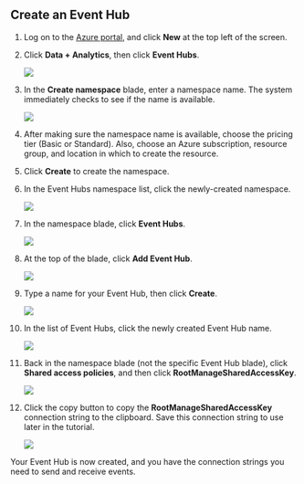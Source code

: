 ## <a name="create-an-event-hub"></a>Create an Event Hub

1. Log on to the [Azure portal][], and click **New** at the top left of the screen.

2. Click **Data + Analytics**, then click **Event Hubs**.

    ![](./media/event-hubs-create-event-hub/create-event-hub9.png)

3. In the **Create namespace** blade, enter a namespace name. The system immediately checks to see if the name is available.

    ![](./media/event-hubs-create-event-hub/create-event-hub1.png)

4. After making sure the namespace name is available, choose the pricing tier (Basic or Standard). Also, choose an Azure subscription, resource group, and location in which to create the resource. 

2. Click **Create** to create the namespace.

6. In the Event Hubs namespace list, click the newly-created namespace.      

    ![](./media/event-hubs-create-event-hub/create-event-hub2.png)

7. In the namespace blade, click **Event Hubs**.

    ![](./media/event-hubs-create-event-hub/create-event-hub3.png)

8. At the top of the blade, click **Add Event Hub**.

    ![](./media/event-hubs-create-event-hub/create-event-hub4.png)

3. Type a name for your Event Hub, then click **Create**.

    ![](./media/event-hubs-create-event-hub/create-event-hub5.png)

4. In the list of Event Hubs, click the newly created Event Hub name. 

    ![](./media/event-hubs-create-event-hub/create-event-hub6.png)

5. Back in the namespace blade (not the specific Event Hub blade), click **Shared access policies**, and then click **RootManageSharedAccessKey**.

    ![](./media/event-hubs-create-event-hub/create-event-hub7.png)

5. Click the copy button to copy the **RootManageSharedAccessKey** connection string to the clipboard. Save this connection string to use later in the tutorial.

    ![](./media/event-hubs-create-event-hub/create-event-hub8.png)

Your Event Hub is now created, and you have the connection strings you need to send and receive events.

[Azure portal]: https://portal.azure.com/

<!--HONumber=Oct16_HO2-->


